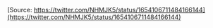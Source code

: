 [Source: https://twitter.com/NHMJK5/status/1654106711484166144](https://twitter.com/NHMJK5/status/1654106711484166144)